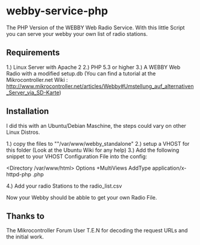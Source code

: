 # webby-service-php
The PHP Version of the WEBBY Web Radio Service.
With this little Script you can serve your webby your own list of radio stations.

## Requirements
1.) Linux Server with Apache 2
2.) PHP 5.3 or higher
3.) A WEBBY Web Radio with a modified setup.db
    (You can find a tutorial at the Mikrocontroller.net Wiki : http://www.mikrocontroller.net/articles/Webby#Umstellung_auf_alternativen_Server_via_SD-Karte)

## Installation

I did this with an Ubuntu/Debian Maschine, the steps could vary on other Linux Distros.

1.) copy the files to ""/var/www/webby_standalone"
2.) setup a VHOST for this folder (Look at the Ubuntu Wiki for any help)
3.) Add the following snippet to your VHOST Configuration File into the config:

  <Directory /var/www/html>
    Options +MultiViews
    AddType application/x-httpd-php .php
  </Directory>

4.) Add your radio Stations to the radio_list.csv

Now your Webby should be abble to get your own Radio File.

## Thanks to

The Mikrocontroller Forum User T.E.N for decoding the request URLs and the initial work.
